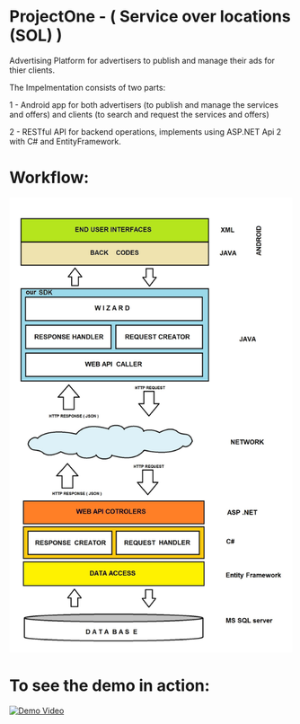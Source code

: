 # ProjectOne - ( Service over locations (SOL) )

Advertising Platform for advertisers to publish and manage their ads for thier clients.

The Impelmentation consists of two parts:

1 - Android app for both advertisers (to publish and manage the services and offers) and clients (to search and request the services and offers)

2 - RESTful API for backend operations, implements using ASP.NET Api 2 with C# and EntityFramework.



# Workflow:

![the workflow of the system](https://raw.githubusercontent.com/bhlshrf/ProjectOne/master/workflow.jpg)




# To see the demo in action:
[![Demo Video](https://yt-embed.herokuapp.com/embed?v=dSoHMzsk3Lg)](https://youtu.be/dSoHMzsk3Lg)
